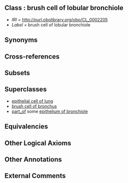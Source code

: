 
## Class : brush cell of lobular bronchiole

 * *IRI* = http://purl.obolibrary.org/obo/CL_0002205
 * *Label* = brush cell of lobular bronchiole

## Synonyms


## Cross-references


## Subsets


## Superclasses

 * [epithelial cell of lung](../../CL/82/CL_0000082.md)
 * [brush cell of bronchus](../../CL/08/CL_0002208.md)
 * [part_of](../../BFO/50/BFO_0000050.md) some [epithelium of bronchiole](../../UBERON/51/UBERON_0002051.md)

## Equivalencies


## Other Logical Axioms


## Other Annotations


## External Comments

